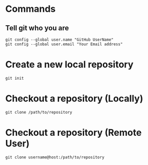 # Commands

## Tell git who you are

```
git config --global user.name "GitHub UserName"
git config --global user.email "Your Email address"
```

# Create a new local repository

```
git init
```

# Checkout a repository (Locally)

```
git clone /path/to/repository
```

# Checkout a repository (Remote User)

```
git clone username@host:/path/to/repository
```
